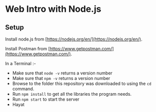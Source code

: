 # Web Intro with Node.js

## Setup

Install node.js from [https://nodejs.org/en/](https://nodejs.org/en/).

Install Postman from [https://www.getpostman.com/](https://www.getpostman.com/).

In a Terminal :-
* Make sure that `node -v` returns a version number
* Make sure that `npm -v` returns a version number
* Browse to the folder this repository was downloaded to using the `cd` command.
* Run `npm install` to get all the libraries the program needs.
* Run `npm start` to start the server
* Hayat
